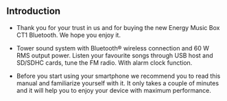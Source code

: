 ## Introduction

*	Thank you for your trust in us and for buying the new Energy Music Box CT1 Bluetooth. We hope you enjoy it.

*	Tower sound system with Bluetooth® wireless connection and 60 W RMS output power.  Listen your favourite songs through USB host and SD/SDHC cards, tune the FM radio. With alarm clock function.

*	Before you start using your smartphone we recommend you to read this manual and familiarize yourself with it. It only takes a couple of minutes and it will help you to enjoy your device with maximum performance.


